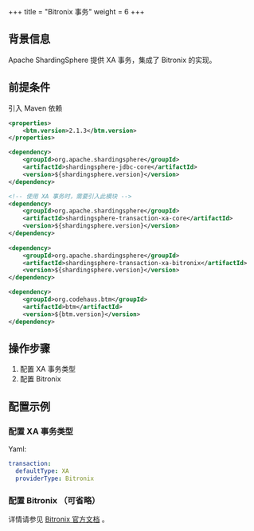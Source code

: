 +++
title = "Bitronix 事务"
weight = 6
+++

## 背景信息

Apache ShardingSphere 提供 XA 事务，集成了 Bitronix 的实现。

## 前提条件

引入 Maven 依赖

```xml
<properties>
    <btm.version>2.1.3</btm.version>
</properties>

<dependency>
    <groupId>org.apache.shardingsphere</groupId>
    <artifactId>shardingsphere-jdbc-core</artifactId>
    <version>${shardingsphere.version}</version>
</dependency>

<!-- 使用 XA 事务时，需要引入此模块 -->
<dependency>
    <groupId>org.apache.shardingsphere</groupId>
    <artifactId>shardingsphere-transaction-xa-core</artifactId>
    <version>${shardingsphere.version}</version>
</dependency>
    
<dependency>
    <groupId>org.apache.shardingsphere</groupId>
    <artifactId>shardingsphere-transaction-xa-bitronix</artifactId>
    <version>${shardingsphere.version}</version>
</dependency>

<dependency>
    <groupId>org.codehaus.btm</groupId>
    <artifactId>btm</artifactId>
    <version>${btm.version}</version>
</dependency>
```

## 操作步骤

1. 配置 XA 事务类型
2. 配置 Bitronix

## 配置示例

### 配置 XA 事务类型

Yaml:

```yaml
transaction:
  defaultType: XA
  providerType: Bitronix
```

### 配置 Bitronix （可省略）

详情请参见 [Bitronix 官方文档](https://github.com/bitronix/btm/wiki) 。
